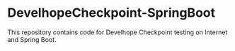 # DevelhopeCheckpoint-SpringBoot
This repository contains code for Develhope Checkpoint testing on Internet and Spring Boot. 
